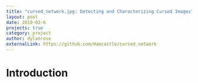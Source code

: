 ```yaml
---
title: "cursed_network.jpg: Detecting and Characterizing Cursed Images"
layout: post
date: 2019-02-6
projects: true
category: project
author: dylanrose
externalLink: https://github.com/Hamcastle/cursed_network
---
```


# Introduction